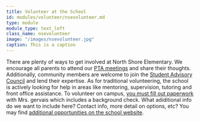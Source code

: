 ```yaml
---
title: Volunteer at the School
id: modules/volunteer/nsevolunteer.md
type: module
module_type: text_left
class_name: nsevolunteer
image: "/images/nsevolunteer.jpg"
caption: This is a caption
---
```

There are plenty of ways to get involved at North Shore Elementary. We encourage all parents to attend our [PTA meetings](#) and share their thoughts. Additionally, community members are welcome to join the [Student Advisory Council](#) and lend their expertise. As for traditional volunteering, the school is actively looking for help in areas like mentoring, supervision, tutoring and front office assistance. To volunteer on campus, [you must fill out paperwork](https://www.pcsb.org/Page/21252) with Mrs. gervais which includes a background check. What adiditional info do we want to include here? Contact info, more detail on options, etc? You may find [additional opportunities on the school website](https://www.pcsb.org/domain/7787). 
